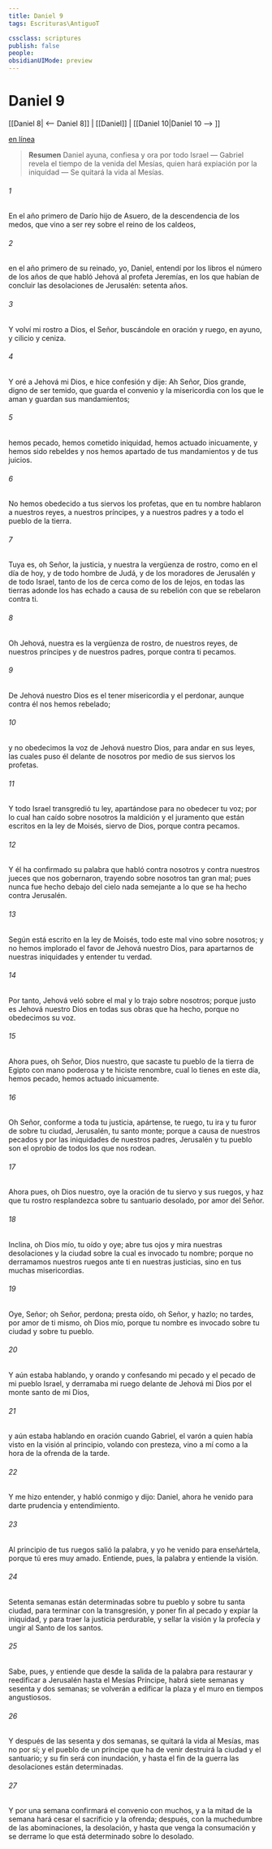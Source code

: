 ```yaml
---
title: Daniel 9
tags: Escrituras\AntiguoT

cssclass: scriptures
publish: false
people:
obsidianUIMode: preview
---
```


# Daniel 9
[[Daniel 8| <-- Daniel 8]] | [[Daniel]] | [[Daniel 10|Daniel 10 --> ]]

[en línea](https://churchofjesuschrist.org/study/scriptures/ot/dan/9?lang=spa)

> __Resumen__
Daniel ayuna, confiesa y ora por todo Israel — Gabriel revela el tiempo de la venida del Mesías, quien hará expiación por la iniquidad — Se quitará la vida al Mesías.

###### 1 
En el año primero de Darío hijo de Asuero, de la descendencia de los medos, que vino a ser rey sobre el reino de los caldeos,

###### 2 
en el año primero de su reinado, yo, Daniel, entendí por los libros el número de los años de que habló Jehová al profeta Jeremías, en los que habían de concluir las desolaciones de Jerusalén: setenta años.

###### 3 
Y volví mi rostro a Dios, el Señor, buscándole en oración y ruego, en ayuno, y cilicio y ceniza.

###### 4 
Y oré a Jehová mi Dios, e hice confesión y dije: Ah Señor, Dios grande, digno de ser temido, que guarda el convenio y la misericordia con los que le aman y guardan sus mandamientos;

###### 5 
hemos pecado, hemos cometido iniquidad, hemos actuado inicuamente, y hemos sido rebeldes y nos hemos apartado de tus mandamientos y de tus juicios.

###### 6 
No hemos obedecido a tus siervos los profetas, que en tu nombre hablaron a nuestros reyes, a nuestros príncipes, y a nuestros padres y a todo el pueblo de la tierra.

###### 7 
Tuya es, oh Señor, la justicia, y nuestra la vergüenza de rostro, como en el día de hoy, y de todo hombre de Judá, y de los moradores de Jerusalén y de todo Israel, tanto de los de cerca como de los de lejos, en todas las tierras adonde los has echado a causa de su rebelión con que se rebelaron contra ti.

###### 8 
Oh Jehová, nuestra es la vergüenza de rostro, de nuestros reyes, de nuestros príncipes y de nuestros padres, porque contra ti pecamos.

###### 9 
De Jehová nuestro Dios es el tener misericordia y el perdonar, aunque contra él nos hemos rebelado;

###### 10 
y no obedecimos la voz de Jehová nuestro Dios, para andar en sus leyes, las cuales puso él delante de nosotros por medio de sus siervos los profetas.

###### 11 
Y todo Israel transgredió tu ley, apartándose para no obedecer tu voz; por lo cual han caído sobre nosotros la maldición y el juramento que están escritos en la ley de Moisés, siervo de Dios, porque contra  pecamos.

###### 12 
Y él ha confirmado su palabra que habló contra nosotros y contra nuestros jueces que nos gobernaron, trayendo sobre nosotros tan gran mal; pues nunca fue hecho debajo del cielo nada semejante a lo que se ha hecho contra Jerusalén.

###### 13 
Según está escrito en la ley de Moisés, todo este mal vino sobre nosotros; y no hemos implorado el favor de Jehová nuestro Dios, para apartarnos de nuestras iniquidades y entender tu verdad.

###### 14 
Por tanto, Jehová veló sobre el mal y lo trajo sobre nosotros; porque justo es Jehová nuestro Dios en todas sus obras que ha hecho, porque no obedecimos su voz.

###### 15 
Ahora pues, oh Señor, Dios nuestro, que sacaste tu pueblo de la tierra de Egipto con mano poderosa y te hiciste renombre, cual lo tienes en este día, hemos pecado, hemos actuado inicuamente.

###### 16 
Oh Señor, conforme a toda tu justicia, apártense, te ruego, tu ira y tu furor de sobre tu ciudad, Jerusalén, tu santo monte; porque a causa de nuestros pecados y por las iniquidades de nuestros padres, Jerusalén y tu pueblo son el oprobio de todos los que nos rodean.

###### 17 
Ahora pues, oh Dios nuestro, oye la oración de tu siervo y sus ruegos, y haz que tu rostro resplandezca sobre tu santuario desolado, por amor del Señor.

###### 18 
Inclina, oh Dios mío, tu oído y oye; abre tus ojos y mira nuestras desolaciones y la ciudad sobre la cual es invocado tu nombre; porque no derramamos nuestros ruegos ante ti  en nuestras justicias, sino en tus muchas misericordias.

###### 19 
Oye, Señor; oh Señor, perdona; presta oído, oh Señor, y hazlo; no tardes, por amor de ti mismo, oh Dios mío, porque tu nombre es invocado sobre tu ciudad y sobre tu pueblo.

###### 20 
Y aún estaba hablando, y orando y confesando mi pecado y el pecado de mi pueblo Israel, y derramaba mi ruego delante de Jehová mi Dios por el monte santo de mi Dios,

###### 21 
y aún estaba hablando en oración cuando Gabriel, el varón a quien había visto en la visión al principio, volando con presteza, vino a mí como a la hora de la ofrenda de la tarde.

###### 22 
Y me hizo entender, y habló conmigo y dijo: Daniel, ahora he venido para darte prudencia y entendimiento.

###### 23 
Al principio de tus ruegos salió la palabra, y yo he venido para enseñártela, porque tú eres muy amado. Entiende, pues, la palabra y entiende la visión.

###### 24 
Setenta semanas están determinadas sobre tu pueblo y sobre tu santa ciudad, para terminar con la transgresión, y poner fin al pecado y expiar la iniquidad, y para traer la justicia perdurable, y sellar la visión y la profecía y ungir al Santo de los santos.

###### 25 
Sabe, pues, y entiende que desde la salida de la palabra para restaurar y reedificar a Jerusalén hasta el Mesías Príncipe, habrá siete semanas y sesenta y dos semanas; se volverán a edificar la plaza y el muro en tiempos angustiosos.

###### 26 
Y después de las sesenta y dos semanas, se quitará la vida al Mesías, mas no por sí; y el pueblo de un príncipe que ha de venir destruirá la ciudad y el santuario; y su fin será con inundación, y hasta el fin de la guerra las desolaciones están determinadas.

###### 27 
Y por una semana confirmará el convenio con muchos, y a la mitad de la semana hará cesar el sacrificio y la ofrenda; después, con la muchedumbre de las abominaciones,  la desolación, y  hasta que venga la consumación y se derrame lo que  está determinado sobre lo desolado.

